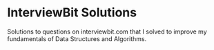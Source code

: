 # InterviewBit Solutions

Solutions to questions on interviewbit.com that I solved to improve my fundamentals of Data Structures and Algorithms.